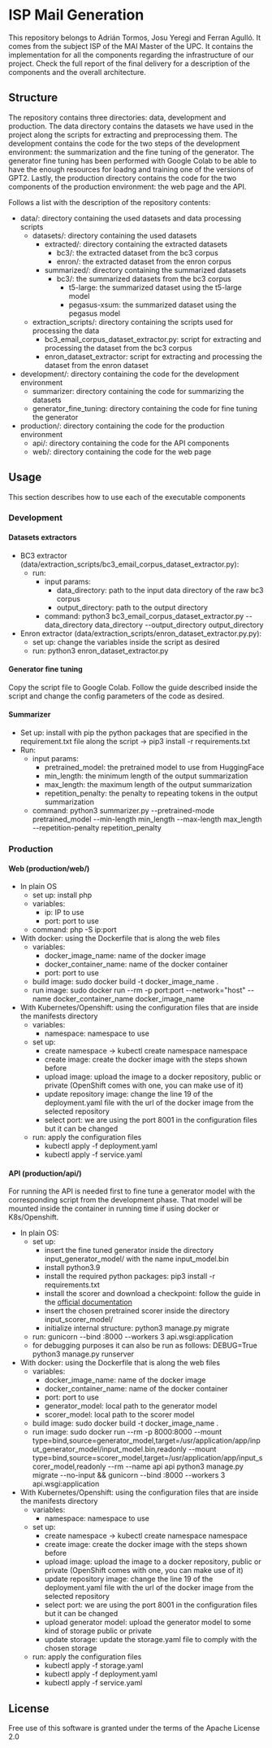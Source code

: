 # ISP Mail Generation
This repository belongs to Adrián Tormos, Josu Yeregi and Ferran Agulló. It comes from the subject ISP of the MAI Master of the UPC. It contains the implementation for all the components regarding the infrastructure of our project. Check the full report of the final delivery for a description of the components and the overall architecture.

## Structure
The repository contains three directories: data, development and production. The data directory contains the datasets we have used in the project along the scripts for extracting and preprocessing them. The development contains the code for the two steps of the development environment: the summarization and the fine tuning of the generator. The generator fine tuning has been performed with Google Colab to be able to have the enough resources for loadng and training one of the versions of GPT2. Lastly, the production directory contains the code for the two components of the production environment: the web page and the API.

Follows a list with the description of the repository contents:
- data/: directory containing the used datasets and data processing scripts
    - datasets/: directory containing the used datasets
        - extracted/: directory containing the extracted datasets
            - bc3/: the extracted dataset from the bc3 corpus
            - enron/: the extracted dataset from the enron corpus
        - summarized/: directory containing the summarized datasets
            - bc3/: the summarized datasets from the bc3 corpus
                - t5-large: the summarized dataset using the t5-large model
                - pegasus-xsum: the summarized dataset using the pegasus model
    - extraction_scripts/: directory containing the scripts used for processing the data
        - bc3_email_corpus_dataset_extractor.py: script for extracting and processing the dataset from the bc3 corpus
        - enron_dataset_extractor: script for extracting and processing the dataset from the enron dataset
- development/: directory containing the code for the development environment
    - summarizer: directory containing the code for summarizing the datasets
    - generator_fine_tuning: directory containing the code for fine tuning the generator
- production/: directory containing the code for the production environment
    - api/: directory containing the code for the API components
    - web/: directory containing the code for the web page
    
## Usage
This section describes how to use each of the executable components

### Development

#### Datasets extractors
- BC3 extractor (data/extraction_scripts/bc3_email_corpus_dataset_extractor.py):
    - run: 
        - input params:
            - data_directory: path to the input data directory of the raw bc3 corpus
            - output_directory: path to the output directory
        - command: python3 bc3_email_corpus_dataset_extractor.py --data_directory data_directory --output_directory output_directory
- Enron extractor (data/extraction_scripts/enron_dataset_extractor.py.py):
    - set up: change the variables inside the script as desired
    - run: python3 enron_dataset_extractor.py
    
#### Generator fine tuning
Copy the script file to Google Colab. Follow the guide described inside the script and change the config parameters of the code as desired.

#### Summarizer
- Set up: install with pip the python packages that are specified in the requirement.txt file along the script -> pip3 install -r requirements.txt
- Run:
    - input params:
    	- pretrained_model: the pretrained model to use from HuggingFace
     	- min_length: the minimum length of the output summarization
     	- max_length: the maximum length of the output summarization
     	- repetition_penalty: the penalty to repeating tokens in the output summarization
    - command: python3 summarizer.py --pretrained-mode pretrained_model --min-length min_length --max-length max_length --repetition-penalty repetition_penalty

### Production

#### Web (production/web/)
- In plain OS
    - set up: install php
    - variables:
    	- ip: IP to use
    	- port: port to use
    - command: php -S ip:port
- With docker: using the Dockerfile that is along the web files
    - variables:
    	- docker_image_name: name of the docker image
    	- docker_container_name: name of the docker container
    	- port: port to use
    - build image: sudo docker build -t docker_image_name .
    - run image: sudo docker run --rm -p port:port --network="host" --name docker_container_name docker_image_name
- With Kubernetes/Openshift: using the configuration files that are inside the manifests directory
    - variables:
    	- namespace: namespace to use
    - set up: 
    	- create namespace -> kubectl create namespace namespace
    	- create image: create the docker image with the steps shown before
    	- upload image: upload the image to a docker repository, public or private (OpenShift comes with one, you can make use of it)
    	- update repository image: change the line 19 of the deployment.yaml file with the url of the docker image from the selected repository
    	- select port: we are using the port 8001 in the configuration files but it can be changed
    - run: apply the configuration files
    	- kubectl apply -f deployment.yaml
    	- kubectl apply -f service.yaml
    	
#### API (production/api/)
For running the API is needed first to fine tune a generator model with the corresponding script from the development phase. That model will be mounted inside the container in running time if using docker or K8s/Openshift.
- In plain OS: 
    - set up:
        - insert the fine tuned generator inside the directory input_generator_model/ with the name input_model.bin
        - install python3.9
        - install the required python packages: pip3 install -r requirements.txt
        - install the scorer and download a checkpoint: follow the guide in the [official documentation](https://github.com/google-research/bleurt)
        - insert the chosen pretrained scorer inside the directory input_scorer_model/
        - initialize internal structure: python3 manage.py migrate
    - run: gunicorn --bind :8000 --workers 3 api.wsgi:application
    - for debugging purposes it can also be run as follows: DEBUG=True python3 manage.py runserver
- With docker: using the Dockerfile that is along the web files
    - variables:
    	- docker_image_name: name of the docker image
    	- docker_container_name: name of the docker container
    	- port: port to use
    	- generator_model: local path to the generator model
    	- scorer_model: local path to the scorer model
    - build image: sudo docker build -t docker_image_name .
    - run image: sudo docker run --rm -p 8000:8000 --mount type=bind,source=generator_model,target=/usr/application/app/input_generator_model/input_model.bin,readonly --mount type=bind,source=scorer_model,target=/usr/application/app/input_scorer_model,readonly --rm --name api api python3 manage.py migrate --no-input && gunicorn --bind :8000 --workers 3 api.wsgi:application
- With Kubernetes/Openshift: using the configuration files that are inside the manifests directory
    - variables:
    	- namespace: namespace to use
    - set up: 
    	- create namespace -> kubectl create namespace namespace
    	- create image: create the docker image with the steps shown before
    	- upload image: upload the image to a docker repository, public or private (OpenShift comes with one, you can make use of it)
    	- update repository image: change the line 19 of the deployment.yaml file with the url of the docker image from the selected repository
    	- select port: we are using the port 8001 in the configuration files but it can be changed
    	- upload generator model: upload the generator model to some kind of storage public or private
    	- update storage: update the storage.yaml file to comply with the chosen storage
    - run: apply the configuration files
        - kubectl apply -f storage.yaml
    	- kubectl apply -f deployment.yaml
    	- kubectl apply -f service.yaml

## License
Free use of this software is granted under the terms of the Apache License 2.0

